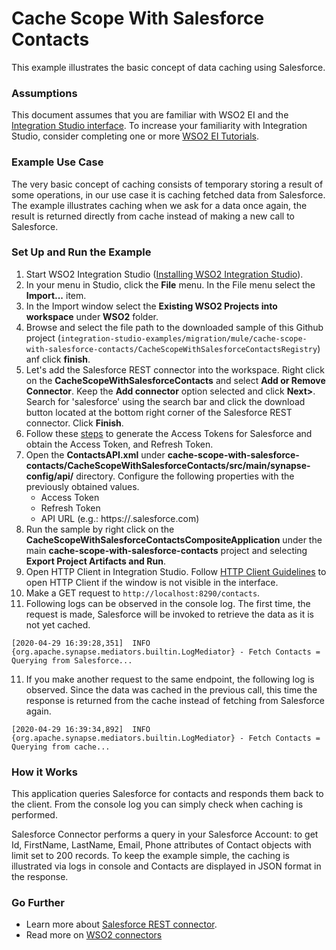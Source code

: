 # Cache Scope With Salesforce Contacts 

This example illustrates the basic concept of data caching using Salesforce.

### Assumptions ###

This document assumes that you are familiar with WSO2 EI and the 
[Integration Studio interface](https://ei.docs.wso2.com/en/latest/micro-integrator/overview/quick-start-guide/). To 
increase your familiarity with Integration Studio, consider completing one or more 
[WSO2 EI Tutorials](https://ei.docs.wso2.com/en/latest/micro-integrator/use-cases/integration-use-cases/).

### Example Use Case

The very basic concept of caching consists of temporary storing a result of some operations, in our use case it is caching fetched data from Salesforce. The example illustrates caching when we ask for a data once again, the result is returned directly from cache instead of making a new call to Salesforce.

### Set Up and Run the Example

1. Start WSO2 Integration Studio ([Installing WSO2 Integration Studio](https://ei.docs.wso2.com/en/latest/micro-integrator/develop/installing-WSO2-Integration-Studio/)).
2. In your menu in Studio, click the **File** menu. In the File menu select the **Import...** item.
3. In the Import window select the **Existing WSO2 Projects into workspace** under **WSO2** folder.
4. Browse and select the file path to the downloaded sample of this Github project 
(`integration-studio-examples/migration/mule/cache-scope-with-salesforce-contacts/CacheScopeWithSalesforceContactsRegistry`) anf click **finish**.
5. Let's add the Salesforce REST connector into the workspace. Right click on the **CacheScopeWithSalesforceContacts** and select 
**Add or Remove Connector**. Keep the **Add connector** option selected and click **Next>**. Search for 'salesforce' using the 
search bar and click the download button located at the bottom right corner of the Salesforce REST connector. Click **Finish**.
6. Follow these [steps](https://ei.docs.wso2.com/en/latest/micro-integrator/references/connectors/salesforce-rest-connector/sf-access-token-generation/) to generate the Access Tokens for Salesforce and obtain the Access Token, and Refresh Token.
7. Open the **ContactsAPI.xml** under 
**cache-scope-with-salesforce-contacts/CacheScopeWithSalesforceContacts/src/main/synapse-config/api/** directory. 
Configure the following properties with the previously obtained values.
    - Access Token
    - Refresh Token
    - API URL (e.g.: https://<INSTANCE>.salesforce.com)
8. Run the sample by right click on the **CacheScopeWithSalesforceContactsCompositeApplication** under the main 
**cache-scope-with-salesforce-contacts** project and selecting **Export Project Artifacts and Run**.
9. Open HTTP Client in Integration Studio. Follow [HTTP Client Guidelines](../../../docs/common/adding-http-client-to-integration-studio.md)
to open HTTP Client if the window is not visible in the interface.
9. Make a GET request to `http://localhost:8290/contacts`.
10. Following logs can be observed in the console log. The first time, the request is made, Salesforce will be invoked to retrieve the data as it is not yet cached. 
```
[2020-04-29 16:39:28,351]  INFO {org.apache.synapse.mediators.builtin.LogMediator} - Fetch Contacts = Querying from Salesforce...
```
11. If you make another request to the same endpoint, the following log is observed. Since the data was cached in the previous call, this time the response is returned from the cache instead of fetching from Salesforce again.
```
[2020-04-29 16:39:34,892]  INFO {org.apache.synapse.mediators.builtin.LogMediator} - Fetch Contacts = Querying from cache...
```

### How it Works

This application queries Salesforce for contacts and responds them back to the client. From the console log you can simply check when caching is performed.

Salesforce Connector performs a query in your Salesforce Account: to get Id, FirstName, LastName, Email, Phone attributes of Contact objects with limit set to 200 records. To keep the example simple, the caching is illustrated via logs in console and Contacts are displayed in JSON format in the response.

### Go Further

* Learn more about [Salesforce REST connector](https://docs.wso2.com/display/ESBCONNECTORS/Salesforce+REST+Connector).
* Read more on [WSO2 connectors](https://docs.wso2.com/display/ESBCONNECTORS/WSO2+ESB+Connectors+Documentation)

